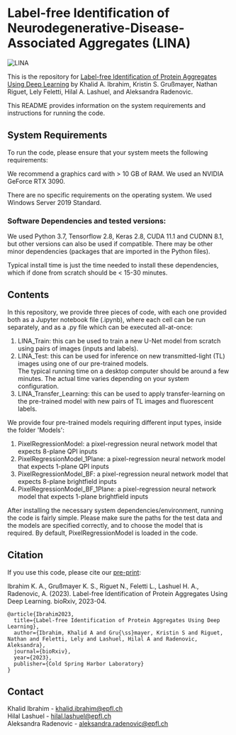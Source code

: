 # Label-free Identification of Neurodegenerative-Disease-Associated Aggregates (LINA)

![LINA](https://github.com/kibb/LINA/assets/17764656/07cef85c-00b8-412b-af61-976c4f063339)

This is the repository for [Label-free Identification of Protein Aggregates Using Deep Learning](https://www.biorxiv.org/content/10.1101/2023.04.21.537833v2) by Khalid A. Ibrahim, Kristin S. Grußmayer, Nathan Riguet, Lely Feletti, Hilal A. Lashuel, and Aleksandra Radenovic.

This README provides information on the system requirements and instructions for running the code.

## System Requirements
To run the code, please ensure that your system meets the following requirements:

We recommend a graphics card with > 10 GB of RAM. We used an NVIDIA GeForce RTX 3090.

There are no specific requirements on the operating system. We used Windows Server 2019 Standard.

### Software Dependencies and tested versions: 

We used Python 3.7, Tensorflow 2.8, Keras 2.8, CUDA 11.1 and CUDNN 8.1, but other versions can also be used if compatible. There may be other minor dependencies (packages that are imported in the Python files).

Typical install time is just the time needed to install these dependencies, which if done from scratch should be < 15-30 minutes.

## Contents
In this repository, we provide three pieces of code, with each one provided both as a Jupyter notebook file (.ipynb), where each cell can be run separately, and as a .py file which can be executed all-at-once:
1. LINA_Train: this can be used to train a new U-Net model from scratch using pairs of images (inputs and labels).
2. LINA_Test: this can be used for inference on new transmitted-light (TL) images using one of our pre-trained models.  
   The typical running time on a desktop computer should be around a few minutes. The actual time varies depending on your system configuration.
4. LINA_Transfer_Learning: this can be used to apply transfer-learning on the pre-trained model with new pairs of TL images and fluorescent labels.

We provide four pre-trained models requiring different input types, inside the folder 'Models':
1. PixelRegressionModel: a pixel-regression neural network model that expects 8-plane QPI inputs
2. PixelRegressionModel_1Plane: a pixel-regression neural network model that expects 1-plane QPI inputs
3. PixelRegressionModel_BF: a pixel-regression neural network model that expects 8-plane brightfield inputs
4. PixelRegressionModel_BF_1Plane: a pixel-regression neural network model that expects 1-plane brightfield inputs

After installing the necessary system dependencies/environment, running the code is fairly simple. Please make sure the paths for the test data and the models are specified correctly, and to choose the model that is required. By default, PixelRegressionModel is loaded in the code. 

## Citation

If you use this code, please cite our [pre-print](https://www.biorxiv.org/content/10.1101/2023.04.21.537833v2):

Ibrahim K. A., Grußmayer K. S., Riguet N., Feletti L., Lashuel H. A., Radenovic, A. (2023). Label-free Identification of Protein Aggregates Using Deep Learning. bioRxiv, 2023-04.

```
@article{Ibrahim2023,
  title={Label-free Identification of Protein Aggregates Using Deep Learning},
  author={Ibrahim, Khalid A and Gru{\ss}mayer, Kristin S and Riguet, Nathan and Feletti, Lely and Lashuel, Hilal A and Radenovic, Aleksandra},
  journal={bioRxiv},
  year={2023},
  publisher={Cold Spring Harbor Laboratory}
}
```

## Contact

Khalid Ibrahim - khalid.ibrahim@epfl.ch  
Hilal Lashuel - hilal.lashuel@epfl.ch  
Aleksandra Radenovic - aleksandra.radenovic@epfl.ch
